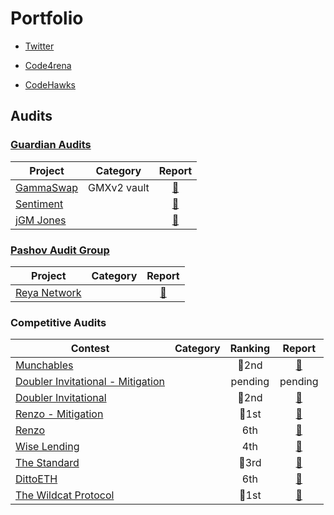 # Portfolio

- [Twitter](https://twitter.com/0xCiphky)
  
- [Code4rena](https://code4rena.com/@0xCiphky)

- [CodeHawks](https://www.codehawks.com/profile/clkrx20ym0000ju088s337njb)


## Audits

### [Guardian Audits](https://x.com/GuardianAudits)

| Project | Category | Report |
| - | :-: | :-: |
| [GammaSwap](https://gammaswap.com/) | GMXv2 vault | [📄]() |
| [Sentiment](https://www.sentiment.xyz/) |  | [📄]() |
| [jGM Jones](https://www.jonesdao.io/) |  | [📄]() |

### [Pashov Audit Group](https://x.com/PashovAuditGrp)

| Project | Category | Report |
| - | :-: | :-: |
| [Reya Network](https://reya.network/) |  | [📄]() |


### Competitive Audits

| Contest | Category | Ranking | Report |
| - | - | :-: | :-: |
| [Munchables](https://code4rena.com/audits/2024-07-munchables#top) |  | 🥈2nd | [📄](https://code4rena.com/reports/2024-07-munchables) |
| [Doubler Invitational - Mitigation](https://code4rena.com/audits/2024-06-doubler-invitational#top) |  | pending | pending |
| [Doubler Invitational](https://code4rena.com/audits/2024-06-doubler-invitational#top) |  | 🥈2nd | [📄](https://code4rena.com/audits/2024-06-doubler-invitational#top)|
| [Renzo - Mitigation](https://code4rena.com/audits/2024-06-renzo-mitigation-review#top) |  | 🥇1st | [📄](https://code4rena.com/reports/2024-04-renzo#mitigation-review) |
| [Renzo](https://code4rena.com/audits/2024-04-renzo#top) |  | 6th | [📄](https://code4rena.com/reports/2024-04-renzo) |
| [Wise Lending](https://code4rena.com/audits/2024-02-wise-lending#top) |  | 4th | [📄](https://code4rena.com/reports/2024-02-wise-lending) |
| [The Standard](https://codehawks.cyfrin.io/c/2023-12-the-standard/results?lt=contest&page=1&sc=reward&sj=reward&t=leaderboard) |  | 🥉3rd | [📄](https://codehawks.cyfrin.io/c/2023-12-the-standard/results?lt=contest&page=1&sc=reward&sj=reward&t=report) |
| [DittoETH](https://codehawks.cyfrin.io/c/2023-09-ditto/results?lt=contest&page=1&sc=reward&sj=reward&t=leaderboard) |  | 6th | [📄](https://codehawks.cyfrin.io/c/2023-09-ditto/results?lt=contest&page=1&sc=reward&sj=reward&t=report) |
| [The Wildcat Protocol](https://code4rena.com/audits/2023-10-the-wildcat-protocol#top) |  | 🥇1st | [📄](https://code4rena.com/reports/2023-10-wildcat) |
